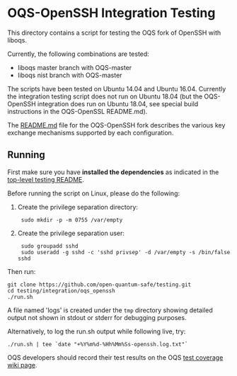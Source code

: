 OQS-OpenSSH Integration Testing
===============================

This directory contains a script for testing the OQS fork of OpenSSH with liboqs.

Currently, the following combinations are tested:

- liboqs master branch with OQS-master
- liboqs nist branch with OQS-master

The scripts have been tested on Ubuntu 14.04 and Ubuntu 16.04.  Currently the integration testing script does not run on Ubuntu 18.04 (but the OQS-OpenSSH integration does run on Ubuntu 18.04, see special build instructions in the OQS-OpenSSL README.md).

The [README.md](https://github.com/open-quantum-safe/openssh-portable/blob/OQS-master/README.md) file for the OQS-OpenSSH fork describes the various key exchange mechanisms supported by each configuration.

Running
-------

First make sure you have **installed the dependencies** as indicated in the [top-level testing README](https://github.com/open-quantum-safe/testing/blob/master/README.md).

Before running the script on Linux, please do the following:

1. Create the privilege separation directory:

		sudo mkdir -p -m 0755 /var/empty

2. Create the privilege separation user:

		sudo groupadd sshd
		sudo useradd -g sshd -c 'sshd privsep' -d /var/empty -s /bin/false sshd

Then run:

	git clone https://github.com/open-quantum-safe/testing.git
	cd testing/integration/oqs_openssh
	./run.sh

A file named 'logs' is created under the `tmp` directory showing detailed output not shown in stdout or stderr for debugging purposes.

Alternatively, to log the run.sh output while following live, try:

    ./run.sh | tee `date "+%Y%m%d-%Hh%Mm%Ss-openssh.log.txt"`

OQS developers should record their test results on the OQS [test coverage wiki page](https://github.com/open-quantum-safe/testing/wiki/Configurations-test-coverage).
